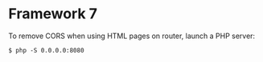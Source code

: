 # Framework 7

To remove CORS when using HTML pages on router, launch a PHP server:

```
$ php -S 0.0.0.0:8080
```
